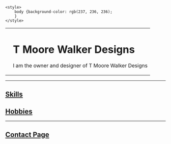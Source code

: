 
<html lang="en">

<head>
    <meta charset="UTF-8">
    <meta name="viewport" content="width=device-width, initial-scale=1.0">
	<meta name="author" content="TM Walker Designs">
    <meta name="keywords" content="Tina Moore Walker Designs Website">
    <title>T Moore Walker Designs Website</title>

    <style>
        body {background-color: rgb(237, 236, 236);
        }
    </style>
</head>

<body>
    <table cellspacing="20">
        <tr>
            <td><img src="tmw-designs_logo.gif" alt=""></td>
            <td><h1>T Moore Walker Designs</h1><p>I am the owner and designer of T Moore Walker Designs</p></td>
        </tr>
    </table>
 <hr>  
 <a href="Skills.html"><h2>Skills</h2></a> 
 <a href="Hobbies.html"><h2>Hobbies</h2></a>
 
  <hr> 
  
<a href="Contact.html"><h2>Contact Page</h2></a>
</body>
